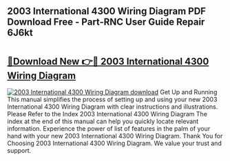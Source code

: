 ## 2003 International 4300 Wiring Diagram PDF Download Free - Part-RNC User Guide Repair 6J6kt

# <h2><a href="http://dfm6jz.blite.top/?on=2003+International+4300+Wiring+Diagram">🔗Download New 👉🔴 2003 International 4300 Wiring Diagram</a></h2>

[![2003 International 4300 Wiring Diagram download](https://i.imgur.com/lujVjoI.png)](http://dfm6jz.blite.top/?on=2003+International+4300+Wiring+Diagram)
Get Up and Running This manual simplifies the process of setting up and using your new 2003 International 4300 Wiring Diagram with clear instructions and illustrations. Please Refer to the Index 2003 International 4300 Wiring Diagram The index at the end of this manual can help you quickly locate relevant information. Experience the power of list of features in the palm of your hand with your new 2003 International 4300 Wiring Diagram. Thank You for Choosing 2003 International 4300 Wiring Diagram. We value your trust and support.
